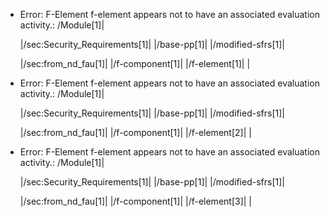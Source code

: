 * Error: F-Element f-element appears not to have an associated evaluation activity.:
        /Module[1]|
 
  |/sec:Security_Requirements[1]|
    |/base-pp[1]|
      |/modified-sfrs[1]|
 

     |/sec:from_nd_fau[1]|
	|/f-component[1]|
	  |/f-element[1]|
	  |
* Error: F-Element f-element appears not to have an associated evaluation activity.:
        /Module[1]|
 
  |/sec:Security_Requirements[1]|
    |/base-pp[1]|
      |/modified-sfrs[1]|
 

     |/sec:from_nd_fau[1]|
	|/f-component[1]|
	  |/f-element[2]|
	    |
* Error: F-Element f-element appears not to have an associated evaluation activity.:
        /Module[1]|
 
  |/sec:Security_Requirements[1]|
    |/base-pp[1]|
      |/modified-sfrs[1]|
 

     |/sec:from_nd_fau[1]|
	|/f-component[1]|
	  |/f-element[3]|
	  |
